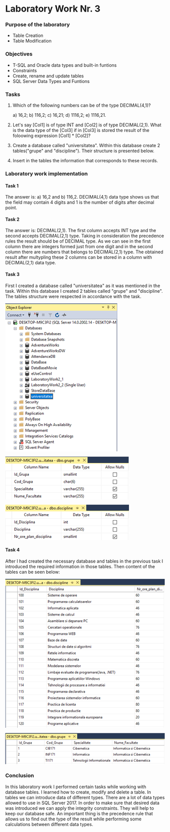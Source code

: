 # Laboratory Work Nr. 3

### Purpose of the laboratory
* Table Creation
* Table Modification

### Objectives
* T-SQL and Oracle data types and built-in funtions
* Constraints
* Create, rename and update tables
* SQL Server Data Types and Funtions

### Tasks
1. Which of the following numbers can be of the type DECIMAL(4,1)?
  
    a) 16,2; b) 116,2; c) 16,21; d) 1116,2; e) 1116,21.
    
2. Let's say [Col1] is of type INT and [Col2] is of type DECIMAL(2,1). What is the data type of the [Col3] if in [Col3] is stored the result of the foloowing expression [Col1] * [Col2]?

3. Create a database called "universitatea". Within this database create 2 tables("grupe" and "discipline"). Their structure is presented below.

4. Insert in the tables the information that corresponds to these records.

### Laboratory work implementation

#### Task 1
The answer is: a) 16,2 and b) 116,2. DECIMAL(4,1) data type shows us that the field may contain 4 digits and 1 is the number of digits after decimal point.

#### Task 2
The answer is: DECIMAL(2,1). The first column accepts INT type and the second accepts DECIMAL(2,1) type. Taking in consideration the precedence rules the result should be of DECIMAL type. As we can see in the first column there are integers formed just from one digit and in the second column there are numbers that belongs to DECIMAL(2,1) type. The obtained result after multypling these 2 columns can be stored in a column with DECIMAL(2,1) data type.

#### Task 3
First I created a database called "universitatea" as it was mentioned in the task. Within this database I created 2 tables called "grupe" and "discipline". The tables structure were respected in accordance with the task.

![Exercise 3.1](https://github.com/Rossnerr/Data-Base/blob/master/DB_Lab.3/Screens/Exercise%203.1.PNG)

![Exercise 3.2](https://github.com/Rossnerr/Data-Base/blob/master/DB_Lab.3/Screens/Exercise%203.2.PNG)

![Exercise 3.3](https://github.com/Rossnerr/Data-Base/blob/master/DB_Lab.3/Screens/Exercise%203.3.PNG)

#### Task 4
After I had created the necessary database and tables in the previous task I introduced the required information in those tables. Then  content of the tables can be seen below:

![Exercise 4.1](https://github.com/Rossnerr/Data-Base/blob/master/DB_Lab.3/Screens/Exercise%204.1.PNG)

![Exercise 4.2](https://github.com/Rossnerr/Data-Base/blob/master/DB_Lab.3/Screens/Exercise%204.2.PNG)

### Conclusion
In this laboratory work I performed certain tasks while working with database tables. I learned how to create, modify and delete a table. In tables we can introduce data of different types. There are a lot of data types allowed to use in SQL Server 2017. In order to make sure that desired data was introduced we can apply the integrity constraints. They will help to keep our database safe. An important thing is the precedence rule that allows us to find out the type of the result while performing some calculations between different data types.  

